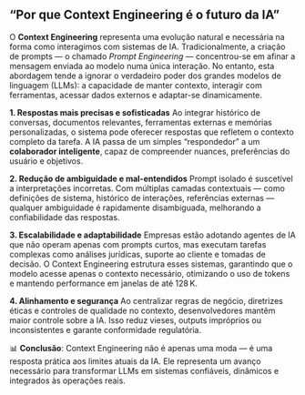 ## “Por que Context Engineering é o futuro da IA”

O **Context Engineering** representa uma evolução natural e necessária na forma como interagimos com sistemas de IA. Tradicionalmente, a criação de prompts — o chamado *Prompt Engineering* — concentrou-se em afinar a mensagem enviada ao modelo numa única interação. No entanto, esta abordagem tende a ignorar o verdadeiro poder dos grandes modelos de linguagem (LLMs): a capacidade de manter contexto, interagir com ferramentas, acessar dados externos e adaptar-se dinamicamente.

**1. Respostas mais precisas e sofisticadas**
Ao integrar histórico de conversas, documentos relevantes, ferramentas externas e memórias personalizadas, o sistema pode oferecer respostas que refletem o contexto completo da tarefa. A IA passa de um simples “respondedor” a um **colaborador inteligente**, capaz de compreender nuances, preferências do usuário e objetivos.

**2. Redução de ambiguidade e mal-entendidos**
Prompt isolado é suscetível a interpretações incorretas. Com múltiplas camadas contextuais — como definições de sistema, histórico de interações, referências externas — qualquer ambiguidade é rapidamente disambiguada, melhorando a confiabilidade das respostas.

**3. Escalabilidade e adaptabilidade**
Empresas estão adotando agentes de IA que não operam apenas com prompts curtos, mas executam tarefas complexas como análises jurídicas, suporte ao cliente e tomadas de decisão. O Context Engineering estrutura esses sistemas, garantindo que o modelo acesse apenas o contexto necessário, otimizando o uso de tokens e mantendo performance em janelas de até 128 K.

**4. Alinhamento e segurança**
Ao centralizar regras de negócio, diretrizes éticas e controles de qualidade no contexto, desenvolvedores mantêm maior controle sobre a IA. Isso reduz vieses, outputs impróprios ou inconsistentes e garante conformidade regulatória.

📊 **Conclusão**:
Context Engineering não é apenas uma moda — é uma resposta prática aos limites atuais da IA. Ele representa um avanço necessário para transformar LLMs em sistemas confiáveis, dinâmicos e integrados às operações reais.
